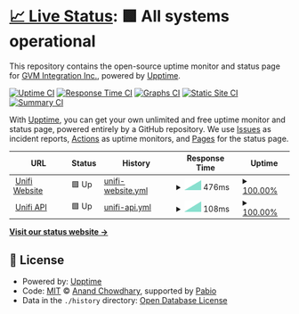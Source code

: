 # [📈 Live Status](https://status.gvmunifi.com): <!--live status--> **🟩 All systems operational**

This repository contains the open-source uptime monitor and status page for [GVM Integration Inc.](https://status.gvmunifi.com), powered by [Upptime](https://github.com/upptime/upptime).

[![Uptime CI](https://github.com/GVM-Integration-Inc/StatusPage/workflows/Uptime%20CI/badge.svg)](https://github.com/GVM-Integration-Inc/StatusPage/actions?query=workflow%3A%22Uptime+CI%22)
[![Response Time CI](https://github.com/GVM-Integration-Inc/StatusPage/workflows/Response%20Time%20CI/badge.svg)](https://github.com/GVM-Integration-Inc/StatusPage/actions?query=workflow%3A%22Response+Time+CI%22)
[![Graphs CI](https://github.com/GVM-Integration-Inc/StatusPage/workflows/Graphs%20CI/badge.svg)](https://github.com/GVM-Integration-Inc/StatusPage/actions?query=workflow%3A%22Graphs+CI%22)
[![Static Site CI](https://github.com/GVM-Integration-Inc/StatusPage/workflows/Static%20Site%20CI/badge.svg)](https://github.com/GVM-Integration-Inc/StatusPage/actions?query=workflow%3A%22Static+Site+CI%22)
[![Summary CI](https://github.com/GVM-Integration-Inc/StatusPage/workflows/Summary%20CI/badge.svg)](https://github.com/GVM-Integration-Inc/StatusPage/actions?query=workflow%3A%22Summary+CI%22)

With [Upptime](https://upptime.js.org), you can get your own unlimited and free uptime monitor and status page, powered entirely by a GitHub repository. We use [Issues](https://github.com/GVM-Integration-Inc/StatusPage/issues) as incident reports, [Actions](https://github.com/GVM-Integration-Inc/StatusPage/actions) as uptime monitors, and [Pages](https://status.gvmunifi.com) for the status page.

<!--start: status pages-->
<!-- This summary is generated by Upptime (https://github.com/upptime/upptime) -->
<!-- Do not edit this manually, your changes will be overwritten -->
<!-- prettier-ignore -->
| URL | Status | History | Response Time | Uptime |
| --- | ------ | ------- | ------------- | ------ |
| <img alt="" src="https://icons.duckduckgo.com/ip3/gvmunifi.com.ico" height="13"> [Unifi Website](https://gvmunifi.com) | 🟩 Up | [unifi-website.yml](https://github.com/GVM-Integration-Inc/StatusPage/commits/HEAD/history/unifi-website.yml) | <details><summary><img alt="Response time graph" src="./graphs/unifi-website/response-time-week.png" height="20"> 476ms</summary><br><a href="https://GVM-Integration-Inc.github.io/StatusPage/history/unifi-website"><img alt="Response time 476" src="https://img.shields.io/endpoint?url=https%3A%2F%2Fraw.githubusercontent.com%2FGVM-Integration-Inc%2FStatusPage%2FHEAD%2Fapi%2Funifi-website%2Fresponse-time.json"></a><br><a href="https://GVM-Integration-Inc.github.io/StatusPage/history/unifi-website"><img alt="24-hour response time 476" src="https://img.shields.io/endpoint?url=https%3A%2F%2Fraw.githubusercontent.com%2FGVM-Integration-Inc%2FStatusPage%2FHEAD%2Fapi%2Funifi-website%2Fresponse-time-day.json"></a><br><a href="https://GVM-Integration-Inc.github.io/StatusPage/history/unifi-website"><img alt="7-day response time 476" src="https://img.shields.io/endpoint?url=https%3A%2F%2Fraw.githubusercontent.com%2FGVM-Integration-Inc%2FStatusPage%2FHEAD%2Fapi%2Funifi-website%2Fresponse-time-week.json"></a><br><a href="https://GVM-Integration-Inc.github.io/StatusPage/history/unifi-website"><img alt="30-day response time 476" src="https://img.shields.io/endpoint?url=https%3A%2F%2Fraw.githubusercontent.com%2FGVM-Integration-Inc%2FStatusPage%2FHEAD%2Fapi%2Funifi-website%2Fresponse-time-month.json"></a><br><a href="https://GVM-Integration-Inc.github.io/StatusPage/history/unifi-website"><img alt="1-year response time 476" src="https://img.shields.io/endpoint?url=https%3A%2F%2Fraw.githubusercontent.com%2FGVM-Integration-Inc%2FStatusPage%2FHEAD%2Fapi%2Funifi-website%2Fresponse-time-year.json"></a></details> | <details><summary><a href="https://GVM-Integration-Inc.github.io/StatusPage/history/unifi-website">100.00%</a></summary><a href="https://GVM-Integration-Inc.github.io/StatusPage/history/unifi-website"><img alt="All-time uptime 100.00%" src="https://img.shields.io/endpoint?url=https%3A%2F%2Fraw.githubusercontent.com%2FGVM-Integration-Inc%2FStatusPage%2FHEAD%2Fapi%2Funifi-website%2Fuptime.json"></a><br><a href="https://GVM-Integration-Inc.github.io/StatusPage/history/unifi-website"><img alt="24-hour uptime 100.00%" src="https://img.shields.io/endpoint?url=https%3A%2F%2Fraw.githubusercontent.com%2FGVM-Integration-Inc%2FStatusPage%2FHEAD%2Fapi%2Funifi-website%2Fuptime-day.json"></a><br><a href="https://GVM-Integration-Inc.github.io/StatusPage/history/unifi-website"><img alt="7-day uptime 100.00%" src="https://img.shields.io/endpoint?url=https%3A%2F%2Fraw.githubusercontent.com%2FGVM-Integration-Inc%2FStatusPage%2FHEAD%2Fapi%2Funifi-website%2Fuptime-week.json"></a><br><a href="https://GVM-Integration-Inc.github.io/StatusPage/history/unifi-website"><img alt="30-day uptime 100.00%" src="https://img.shields.io/endpoint?url=https%3A%2F%2Fraw.githubusercontent.com%2FGVM-Integration-Inc%2FStatusPage%2FHEAD%2Fapi%2Funifi-website%2Fuptime-month.json"></a><br><a href="https://GVM-Integration-Inc.github.io/StatusPage/history/unifi-website"><img alt="1-year uptime 100.00%" src="https://img.shields.io/endpoint?url=https%3A%2F%2Fraw.githubusercontent.com%2FGVM-Integration-Inc%2FStatusPage%2FHEAD%2Fapi%2Funifi-website%2Fuptime-year.json"></a></details>
| <img alt="" src="https://icons.duckduckgo.com/ip3/gvmunifi.com.ico" height="13"> [Unifi API](https://gvmunifi.com/api/time) | 🟩 Up | [unifi-api.yml](https://github.com/GVM-Integration-Inc/StatusPage/commits/HEAD/history/unifi-api.yml) | <details><summary><img alt="Response time graph" src="./graphs/unifi-api/response-time-week.png" height="20"> 108ms</summary><br><a href="https://GVM-Integration-Inc.github.io/StatusPage/history/unifi-api"><img alt="Response time 108" src="https://img.shields.io/endpoint?url=https%3A%2F%2Fraw.githubusercontent.com%2FGVM-Integration-Inc%2FStatusPage%2FHEAD%2Fapi%2Funifi-api%2Fresponse-time.json"></a><br><a href="https://GVM-Integration-Inc.github.io/StatusPage/history/unifi-api"><img alt="24-hour response time 108" src="https://img.shields.io/endpoint?url=https%3A%2F%2Fraw.githubusercontent.com%2FGVM-Integration-Inc%2FStatusPage%2FHEAD%2Fapi%2Funifi-api%2Fresponse-time-day.json"></a><br><a href="https://GVM-Integration-Inc.github.io/StatusPage/history/unifi-api"><img alt="7-day response time 108" src="https://img.shields.io/endpoint?url=https%3A%2F%2Fraw.githubusercontent.com%2FGVM-Integration-Inc%2FStatusPage%2FHEAD%2Fapi%2Funifi-api%2Fresponse-time-week.json"></a><br><a href="https://GVM-Integration-Inc.github.io/StatusPage/history/unifi-api"><img alt="30-day response time 108" src="https://img.shields.io/endpoint?url=https%3A%2F%2Fraw.githubusercontent.com%2FGVM-Integration-Inc%2FStatusPage%2FHEAD%2Fapi%2Funifi-api%2Fresponse-time-month.json"></a><br><a href="https://GVM-Integration-Inc.github.io/StatusPage/history/unifi-api"><img alt="1-year response time 108" src="https://img.shields.io/endpoint?url=https%3A%2F%2Fraw.githubusercontent.com%2FGVM-Integration-Inc%2FStatusPage%2FHEAD%2Fapi%2Funifi-api%2Fresponse-time-year.json"></a></details> | <details><summary><a href="https://GVM-Integration-Inc.github.io/StatusPage/history/unifi-api">100.00%</a></summary><a href="https://GVM-Integration-Inc.github.io/StatusPage/history/unifi-api"><img alt="All-time uptime 100.00%" src="https://img.shields.io/endpoint?url=https%3A%2F%2Fraw.githubusercontent.com%2FGVM-Integration-Inc%2FStatusPage%2FHEAD%2Fapi%2Funifi-api%2Fuptime.json"></a><br><a href="https://GVM-Integration-Inc.github.io/StatusPage/history/unifi-api"><img alt="24-hour uptime 100.00%" src="https://img.shields.io/endpoint?url=https%3A%2F%2Fraw.githubusercontent.com%2FGVM-Integration-Inc%2FStatusPage%2FHEAD%2Fapi%2Funifi-api%2Fuptime-day.json"></a><br><a href="https://GVM-Integration-Inc.github.io/StatusPage/history/unifi-api"><img alt="7-day uptime 100.00%" src="https://img.shields.io/endpoint?url=https%3A%2F%2Fraw.githubusercontent.com%2FGVM-Integration-Inc%2FStatusPage%2FHEAD%2Fapi%2Funifi-api%2Fuptime-week.json"></a><br><a href="https://GVM-Integration-Inc.github.io/StatusPage/history/unifi-api"><img alt="30-day uptime 100.00%" src="https://img.shields.io/endpoint?url=https%3A%2F%2Fraw.githubusercontent.com%2FGVM-Integration-Inc%2FStatusPage%2FHEAD%2Fapi%2Funifi-api%2Fuptime-month.json"></a><br><a href="https://GVM-Integration-Inc.github.io/StatusPage/history/unifi-api"><img alt="1-year uptime 100.00%" src="https://img.shields.io/endpoint?url=https%3A%2F%2Fraw.githubusercontent.com%2FGVM-Integration-Inc%2FStatusPage%2FHEAD%2Fapi%2Funifi-api%2Fuptime-year.json"></a></details>

<!--end: status pages-->

[**Visit our status website →**](https://status.gvmunifi.com)

## 📄 License

- Powered by: [Upptime](https://github.com/upptime/upptime)
- Code: [MIT](./LICENSE) © [Anand Chowdhary](https://anandchowdhary.com), supported by [Pabio](https://pabio.com)
- Data in the `./history` directory: [Open Database License](https://opendatacommons.org/licenses/odbl/1-0/)
